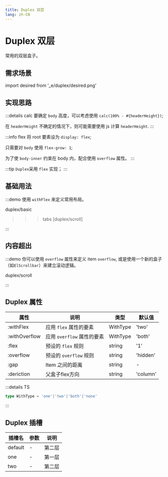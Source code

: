 ```yaml
---
title: Duplex 双层
lang: zh-CN
---
```


# Duplex 双层

常用的双层盒子。

## 需求场景

<vp-script setup>
import desired from '_e/duplex/desired.png'
</vp-script>

<el-image :src="desired" p="10"/>

## 实现思路

:::details calc
要确定 `body` 高度，可以考虑使用 `calc(100% - #{headerHeight})`;

在 `headerHeight` 不确定的情况下，则可能需要使用 js 计算 `headerHeight`.
::: 

:::info flex
将 root 要素设为 `display: flex`; 

只需要对 `body` 使用 `flex-grow: 1`;

为了使 `body-inner` 约束在 body 内，配合使用 `overflow` 属性。
::: 

:::tip
`Duplex`采用 `flex` 实现；
:::

## 基础用法

:::demo 使用 `withFlex` 来定义常用布局。

duplex/basic

>>>tabs
[duplex/scroll]
>>>

:::

## 内容超出

:::demo 你可以使用 `overflow` 属性来定义 item `overflow`, 或是使用一个新的盒子（如`ElScrollbar`）来建立滚动逻辑。

duplex/scroll

:::


## Duplex 属性

| 属性 | 说明 | 类型 |默认值|
| --------------- | ----------------- | ------------|------------- |
| :withFlex | 应用 `flex` 属性的要素| WithType | 'two' |
| :withOverflow | 应用 `overflow` 属性的要素| WithType | 'both' |
| :flex | 预设的 `flex` 规则 | string | '1'|
| :overflow | 预设的 `overflow` 规则 | string | 'hidden'|
| :gap | Item 之间的距离 | string | - |
| :deriction | 父盒子flex方向 | string | 'column' | 


:::details TS
```ts
type WithType = 'one'|'two'|'both'|'none'
```
:::

## Duplex 插槽

| 插槽名   | 参数  | 说明       |
| ------- | -------- | -------- |
| default | - | 第二层  |
| one    | - | 第一层 |
| two    | - | 第二层  |

